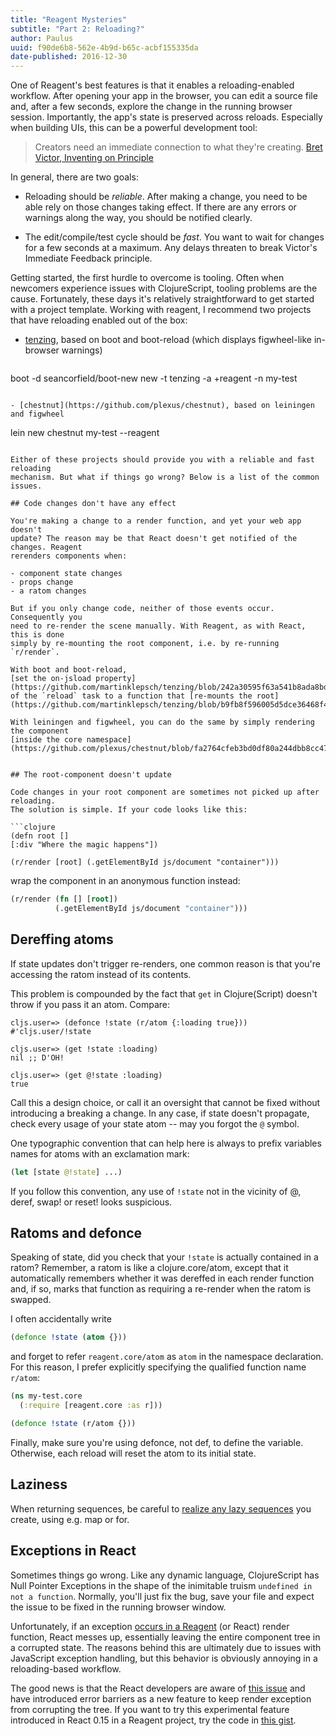 ```yaml
---
title: "Reagent Mysteries"
subtitle: "Part 2: Reloading?"
author: Paulus
uuid: f90de6b8-562e-4b9d-b65c-acbf155335da
date-published: 2016-12-30
---
```


One of Reagent's best features is that it enables a reloading-enabled workflow.
After opening your app in the browser, you can edit a source file and, after a
few seconds, explore the change in the running browser session. Importantly, the
app's state is preserved across reloads. Especially when building UIs, this can
be a powerful development tool:

> Creators need an immediate connection to what they're creating. [Bret Victor,
> Inventing on Principle](http://blog.ezyang.com/2012/02/transcript-of-inventing-on-principleb/)

In general, there are two goals:

- Reloading should be *reliable*. After making a change, you need to be able
  rely on those changes taking effect. If there are any errors or warnings along
  the way, you should be notified clearly.

- The edit/compile/test cycle should be *fast*. You want to wait for changes
  for a few seconds at a maximum. Any delays threaten to break Victor's Immediate
  Feedback principle.

Getting started, the first hurdle to overcome is tooling. Often when newcomers
experience issues with ClojureScript, tooling problems are the cause. Fortunately,
these days it's relatively straightforward to get started with a project
template. Working with reagent, I recommend two projects that have reloading
enabled out of the box:

- [tenzing](https://github.com/martinklepsch/tenzing), based on boot and
  boot-reload (which displays figwheel-like in-browser warnings)

   ```
boot -d seancorfield/boot-new new -t tenzing -a +reagent -n my-test
   ```

- [chestnut](https://github.com/plexus/chestnut), based on leiningen and figwheel

   ```
lein new chestnut my-test --reagent
   ```

Either of these projects should provide you with a reliable and fast reloading
mechanism. But what if things go wrong? Below is a list of the common issues.

## Code changes don't have any effect

You're making a change to a render function, and yet your web app doesn't
update? The reason may be that React doesn't get notified of the changes. Reagent
rerenders components when:

- component state changes
- props change
- a ratom changes

But if you only change code, neither of those events occur. Consequently you
need to re-render the scene manually. With Reagent, as with React, this is done
simply by re-mounting the root component, i.e. by re-running `r/render`.

With boot and boot-reload,
[set the on-jsload property](https://github.com/martinklepsch/tenzing/blob/242a30595f63a541b8ada8bd7be0b489ccf522a2/resources/leiningen/new/tenzing/build.boot#L38)
of the `reload` task to a function that [re-mounts the root](https://github.com/martinklepsch/tenzing/blob/b9fb8f596005d5dce36468f4880453f74fecf421/resources/leiningen/new/tenzing/app.cljs#L3).

With leiningen and figwheel, you can do the same by simply rendering the component
[inside the core namespace](https://github.com/plexus/chestnut/blob/fa2764cfeb3bd0df80a244dbb8cc47f29b903c2d/src/leiningen/new/chestnut/src/cljs/chestnut/core_reagent.cljs#L11).


## The root-component doesn't update

Code changes in your root component are sometimes not picked up after reloading.
The solution is simple. If your code looks like this:

```clojure
(defn root []
   [:div "Where the magic happens"])

(r/render [root] (.getElementById js/document "container")))
```

wrap the component in an anonymous function instead:

```clojure
(r/render (fn [] [root])
          (.getElementById js/document "container")))
```

## Dereffing atoms

If state updates don't trigger re-renders, one common reason is that you're
accessing the ratom instead of its contents.

This problem is compounded by the fact that `get` in Clojure(Script) doesn't
throw if you pass it an atom. Compare:

```
cljs.user=> (defonce !state (r/atom {:loading true}))
#'cljs.user/!state

cljs.user=> (get !state :loading)
nil ;; D'OH!

cljs.user=> (get @!state :loading)
true
```

Call this a design choice, or call it an oversight that cannot be fixed without
introducing a breaking a change. In any case, if state doesn't propagate, check
every usage of your state atom -- may you forgot the `@` symbol.

One typographic convention that can help here is always to prefix variables
names for atoms with an exclamation mark:

```clojure
(let [state @!state] ...)
```

If you follow this convention, any use of `!state` not in the vicinity of @,
deref, swap! or reset! looks suspicious.

## Ratoms and defonce

Speaking of state, did you check that your `!state` is actually contained in a
ratom? Remember, a ratom is like a clojure.core/atom, except that it
automatically remembers whether it was dereffed in each render function and, if
so, marks that function as requiring a re-render when the ratom is swapped.

I often accidentally write

```clojure
(defonce !state (atom {}))
```

and forget to refer `reagent.core/atom` as `atom` in the namespace declaration.
For this reason, I prefer explicitly specifying the qualified function
name `r/atom`:

```clojure
(ns my-test.core
  (:require [reagent.core :as r]))

(defonce !state (r/atom {}))
```

Finally, make sure you're using defonce, not def, to define the variable.
Otherwise, each reload will reset the atom to its initial state.

## Laziness

When returning sequences, be careful to
[realize any lazy sequences](reagent.html#gotchas) you create, using e.g. map or
for.

## Exceptions in React

Sometimes things go wrong. Like any dynamic language, ClojureScript has Null
Pointer Exceptions in the shape of the inimitable truism `undefined in not a
function`. Normally, you'll just fix the bug, save your file and expect the
issue to be fixed in the running browser window.

Unfortunately, if an exception
[occurs in a Reagent](https://github.com/reagent-project/reagent/issues/272) (or
React) render function, React messes up, essentially leaving the entire
component tree in a corrupted state. The reasons behind this are ultimately due
to issues with JavaScript exception handling, but this behavior is obviously
annoying in a reloading-based workflow.

The good news is that the React developers are aware of
[this issue](https://github.com/facebook/react/issues/2461) and have introduced
error barriers as a new feature to keep render exception from corrupting the
tree. If you want to try this experimental feature introduced in React 0.15 in a
Reagent project, try
the code in [this gist](https://gist.github.com/pesterhazy/d163a8b3f1f1c6a0dac235858776c14b).

